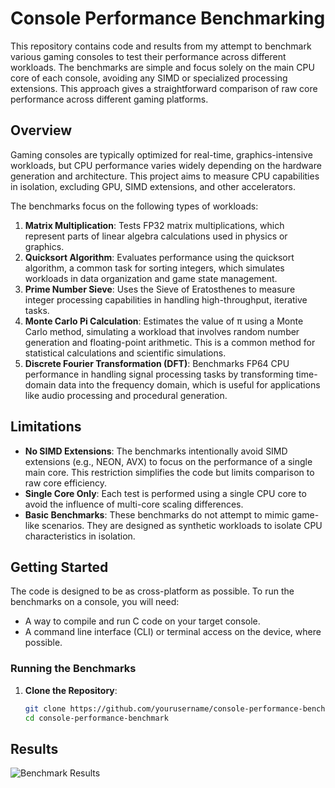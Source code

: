 # Console Performance Benchmarking

This repository contains code and results from my attempt to benchmark various gaming consoles to test their performance across different workloads. The benchmarks are simple and focus solely on the main CPU core of each console, avoiding any SIMD or specialized processing extensions. This approach gives a straightforward comparison of raw core performance across different gaming platforms.

## Overview

Gaming consoles are typically optimized for real-time, graphics-intensive workloads, but CPU performance varies widely depending on the hardware generation and architecture. This project aims to measure CPU capabilities in isolation, excluding GPU, SIMD extensions, and other accelerators. 

The benchmarks focus on the following types of workloads:

1. **Matrix Multiplication**: Tests FP32 matrix multiplications, which represent parts of linear algebra calculations used in physics or graphics.
2. **Quicksort Algorithm**: Evaluates performance using the quicksort algorithm, a common task for sorting integers, which simulates workloads in data organization and game state management.
3. **Prime Number Sieve**: Uses the Sieve of Eratosthenes to measure integer processing capabilities in handling high-throughput, iterative tasks.
4. **Monte Carlo Pi Calculation**: Estimates the value of π using a Monte Carlo method, simulating a workload that involves random number generation and floating-point arithmetic. This is a common method for statistical calculations and scientific simulations.
5. **Discrete Fourier Transformation (DFT)**: Benchmarks FP64 CPU performance in handling signal processing tasks by transforming time-domain data into the frequency domain, which is useful for applications like audio processing and procedural generation.

## Limitations

- **No SIMD Extensions**: The benchmarks intentionally avoid SIMD extensions (e.g., NEON, AVX) to focus on the performance of a single main core. This restriction simplifies the code but limits comparison to raw core efficiency.
- **Single Core Only**: Each test is performed using a single CPU core to avoid the influence of multi-core scaling differences.
- **Basic Benchmarks**: These benchmarks do not attempt to mimic game-like scenarios. They are designed as synthetic workloads to isolate CPU characteristics in isolation.

## Getting Started

The code is designed to be as cross-platform as possible. To run the benchmarks on a console, you will need:
- A way to compile and run C code on your target console.
- A command line interface (CLI) or terminal access on the device, where possible.

### Running the Benchmarks

1. **Clone the Repository**:
   ```bash
   git clone https://github.com/yourusername/console-performance-benchmark
   cd console-performance-benchmark

## Results
![Benchmark Results](results.png)
